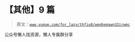 # 【其他】9 篇

> 原文：[`www.yuque.com/for_lazy/thfiu8/weqheqawn32irwmc`](https://www.yuque.com/for_lazy/thfiu8/weqheqawn32irwmc)

公众号懒人找资源，懒人专属群分享